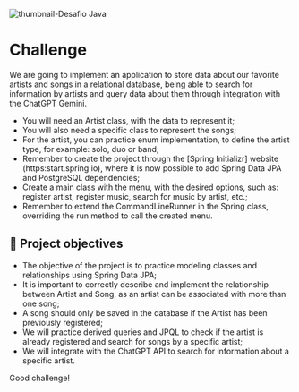 ![thumbnail-Desafio Java](https://github.com/jacqueline-oliveira/3355-java-desafio/assets/66698429/4b068d55-5cfc-480c-b94f-7d48b3c91eb3)

# Challenge


We are going to implement an application to store data about our favorite artists and songs in a relational database, being able to search for information by artists and query data about them through integration with the ChatGPT Gemini.
- You will need an Artist class, with the data to represent it;
- You will also need a specific class to represent the songs;
- For the artist, you can practice enum implementation, to define the artist type, for example: solo, duo or band;
- Remember to create the project through the [Spring Initializr] website (https:start.spring.io), where it is now possible to add Spring Data JPA and PostgreSQL dependencies; 
- Create a main class with the menu, with the desired options, such as: register artist, register music, search for music by artist, etc.; 
- Remember to extend the CommandLineRunner in the Spring class, overriding the run method to call the created menu.



## 🔨 Project objectives

- The objective of the project is to practice modeling classes and relationships using Spring Data JPA; 
- It is important to correctly describe and implement the relationship between Artist and Song, as an artist can be associated with more than one song; 
- A song should only be saved in the database if the Artist has been previously registered; 
- We will practice derived queries and JPQL to check if the artist is already registered and search for songs by a specific artist; 
- We will integrate with the ChatGPT API to search for information about a specific artist.


Good challenge!
